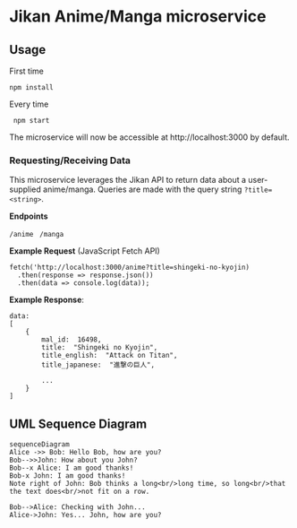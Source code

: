 # Jikan Anime/Manga microservice

## Usage

First time

    npm install

Every time

     npm start

The microservice will now be accessible at http://localhost:3000 by default.

### Requesting/Receiving Data

This microservice leverages the Jikan API to return data about a user-supplied anime/manga. Queries are made with the query string `?title=<string>`.

**Endpoints**

`/anime `
`/manga`

**Example Request** (JavaScript Fetch API)

    fetch('http://localhost:3000/anime?title=shingeki-no-kyojin)
      .then(response => response.json())
      .then(data => console.log(data));

**Example Response**:

    data:
    [
        {
            mal_id:  16498,
            title:  "Shingeki no Kyojin",
            title_english:  "Attack on Titan",
            title_japanese:  "進撃の巨人",

    		...
    	}
    ]

## UML Sequence Diagram

```mermaid
sequenceDiagram
Alice ->> Bob: Hello Bob, how are you?
Bob-->>John: How about you John?
Bob--x Alice: I am good thanks!
Bob-x John: I am good thanks!
Note right of John: Bob thinks a long<br/>long time, so long<br/>that the text does<br/>not fit on a row.

Bob-->Alice: Checking with John...
Alice->John: Yes... John, how are you?
```
